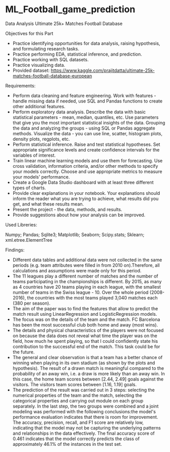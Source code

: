 # ML_Football_game_prediction
Data Analysis
Ultimate 25k+ Matches Football Database

Objectives for this Part

* Practice identifying opportunities for data analysis, raising hypothesis, and formulating research tasks.
* Practice performing EDA, statistical inference, and prediction.
* Practice working with SQL datasets.
* Practice visualizing data.
* Provided dataset: https://www.kaggle.com/prajitdatta/ultimate-25k-matches-football-database-european

Requirements:

* Perform data cleaning and feature engineering. Work with features - handle missing data if needed, use SQL and Pandas functions to create other additional features.
* Perform exploratory data analysis. Describe the data with basic statistical parameters - mean, median, quantiles, etc. Use parameters that give you the most important statistical insights of the data. Grouping the data and analyzing the groups - using SQL or Pandas aggregate methods. Visualize the data - you can use line, scatter, histogram plots, density plots, regplots, etc.
* Perform statistical inference. Raise and test statistical hypotheses. Set appropriate significance levels and create confidence intervals for the variables of interest.
* Train linear machine learning models and use them for forecasting. Use cross validation, information criteria, and/or other methods to specify your models correctly. Choose and use appropriate metrics to measure your models' performance.
* Create a Google Data Studio dashboard with at least three different types of charts.
* Provide clear explanations in your notebook. Your explanations should inform the reader what you are trying to achieve, what results did you get, and what these results mean.
* Present the project - the data, methods, and results.
* Provide suggestions about how your analysis can be improved.
  
Used Libreries:

Numpy; Pandas; Sqlite3; Matplotlib; Seaborn; Scipy.stats; Sklearn; xml.etree.ElementTree

Findings:

* Different data tables and additional data were not collected in the same periods (e.g. team attributes were filled in from 2010 on).Therefore, all calculations and assumptions were made only for this period.
* The 11 leagues play a different number of matches and the number of teams participating in the championships is different. By 2015, as many as 4 countries have 20 teams playing in each league, with the smallest number of teams in the Swiss league - 10. Over the whole period (2008-2016), the countries with the most teams played 3,040 matches each (380 per season).
* The aim of the paper was to find the features that allow to predict the match result using LinearRegression and LogisticRegression models.
* The focus was on the details of the team and the match. FC Barcelona has been the most successful club both home and away (most wins).
* The details and physical characteristics of the players were not focused on because the data does not reveal what time the player was on the field, how much he spent playing, so that I could confidently state his contribution to the successful end of the match. This task could be for the future.
* The general and clear observation is that a team has a better chance of winning when playing in its own stadium (as shown by the plots and hypothesis). The result of a drawn match is meaningful compared to the probability of an away win, i.e. a draw is more likely than an away win. In this case, the home team scores between [2.44, 2.49] goals against the visitors. The visitors team scores between [1.16, 1.19] goals.
* The prediction of the result was carried out in 3 steps: selecting the numerical properties of the team and the match, selecting the categorical properties and carrying out module on each group separately. In the last step, the two groups were combined and a joint modeling was performed with the following conclusions:the model's performance evaluation indicates that there is room for improvement. The accuracy, precision, recall, and F1 score are relatively low, indicating that the model may not be capturing the underlying patterns and relationships in the data effectively. The final accuracy score of 0.461 indicates that the model correctly predicts the class of approximately 46.1% of the instances in the test set.
